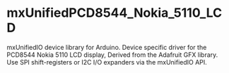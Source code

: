 # mxUnifiedPCD8544_Nokia_5110_LCD
mxUnifiedIO device library for Arduino. Device specific driver for the PCD8544 Nokia 5110 LCD display, Derived from the Adafruit GFX library. Use SPI shift-registers or I2C I/O expanders via the mxUnifiedIO API.
